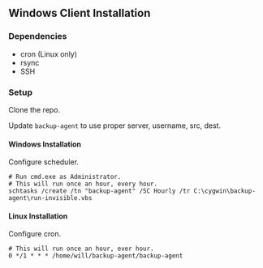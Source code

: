 ## Windows Client Installation

### Dependencies

* cron (Linux only)
* rsync
* SSH

### Setup

Clone the repo.

Update `backup-agent` to use proper server, username, src, dest.

#### Windows Installation

Configure scheduler.

	# Run cmd.exe as Administrator.
	# This will run once an hour, every hour.
	schtasks /create /tn "backup-agent" /SC Hourly /tr C:\cygwin\backup-agent\run-invisible.vbs

#### Linux Installation

Configure cron.

	# This will run once an hour, ever hour.
	0 */1 * * * /home/will/backup-agent/backup-agent
